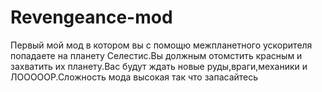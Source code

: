 # Revengeance-mod
Первый мой мод в котором вы с помощю межпланетного ускорителя попадаете на планету Селестис.Вы должным отомстить красным и захватить их планету.Вас будут ждать новые руды,враги,механики и ЛОООООР.Сложность мода высокая так что запасайтесь
